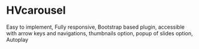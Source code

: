 # HVcarousel
Easy to implement, Fully responsive, Bootstrap based plugin, accessible with arrow keys and navigations, thumbnails option, popup of slides option, Autoplay
